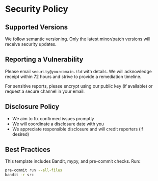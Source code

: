 # Security Policy

## Supported Versions
We follow semantic versioning. Only the latest minor/patch versions will receive security updates.

## Reporting a Vulnerability
Please email `security@yourdomain.tld` with details. We will acknowledge receipt within 72 hours and strive to provide a remediation timeline.

For sensitive reports, please encrypt using our public key (if available) or request a secure channel in your email.

## Disclosure Policy
- We aim to fix confirmed issues promptly
- We will coordinate a disclosure date with you
- We appreciate responsible disclosure and will credit reporters (if desired)

## Best Practices
This template includes Bandit, mypy, and pre-commit checks. Run:

```bash
pre-commit run --all-files
bandit -r src
```
